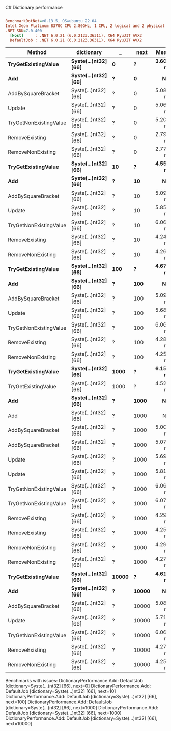 C# Dictionary performance
``` ini

BenchmarkDotNet=v0.13.5, OS=ubuntu 22.04
Intel Xeon Platinum 8370C CPU 2.80GHz, 1 CPU, 2 logical and 2 physical cores
.NET SDK=7.0.400
  [Host]     : .NET 6.0.21 (6.0.2123.36311), X64 RyuJIT AVX2
  DefaultJob : .NET 6.0.21 (6.0.2123.36311), X64 RyuJIT AVX2


```
|                 Method |           dictionary |     _ |  next |     Mean |     Error |    StdDev | Allocated |
|----------------------- |--------------------- |------ |------ |---------:|----------:|----------:|----------:|
|    **TryGetExistingValue** | **Syste(...)nt32] [66]** |     **0** |     **?** | **3.603 ns** | **0.0044 ns** | **0.0041 ns** |         **-** |
|                    **Add** | **Syste(...)nt32] [66]** |     **?** |     **0** |       **NA** |        **NA** |        **NA** |         **-** |
|     AddBySquareBracket | Syste(...)nt32] [66] |     ? |     0 | 5.082 ns | 0.0616 ns | 0.0576 ns |         - |
|                 Update | Syste(...)nt32] [66] |     ? |     0 | 5.063 ns | 0.0439 ns | 0.0410 ns |         - |
| TryGetNonExistingValue | Syste(...)nt32] [66] |     ? |     0 | 5.201 ns | 0.0031 ns | 0.0027 ns |         - |
|         RemoveExisting | Syste(...)nt32] [66] |     ? |     0 | 2.791 ns | 0.0483 ns | 0.0452 ns |         - |
|      RemoveNonExisting | Syste(...)nt32] [66] |     ? |     0 | 2.779 ns | 0.0141 ns | 0.0118 ns |         - |
|    **TryGetExistingValue** | **Syste(...)nt32] [66]** |    **10** |     **?** | **4.551 ns** | **0.1040 ns** | **0.0973 ns** |         **-** |
|                    **Add** | **Syste(...)nt32] [66]** |     **?** |    **10** |       **NA** |        **NA** |        **NA** |         **-** |
|     AddBySquareBracket | Syste(...)nt32] [66] |     ? |    10 | 5.096 ns | 0.0403 ns | 0.0357 ns |         - |
|                 Update | Syste(...)nt32] [66] |     ? |    10 | 5.857 ns | 0.1519 ns | 0.1689 ns |         - |
| TryGetNonExistingValue | Syste(...)nt32] [66] |     ? |    10 | 6.060 ns | 0.0119 ns | 0.0111 ns |         - |
|         RemoveExisting | Syste(...)nt32] [66] |     ? |    10 | 4.240 ns | 0.0400 ns | 0.0374 ns |         - |
|      RemoveNonExisting | Syste(...)nt32] [66] |     ? |    10 | 4.268 ns | 0.0226 ns | 0.0212 ns |         - |
|    **TryGetExistingValue** | **Syste(...)nt32] [66]** |   **100** |     **?** | **4.673 ns** | **0.1108 ns** | **0.1036 ns** |         **-** |
|                    **Add** | **Syste(...)nt32] [66]** |     **?** |   **100** |       **NA** |        **NA** |        **NA** |         **-** |
|     AddBySquareBracket | Syste(...)nt32] [66] |     ? |   100 | 5.098 ns | 0.0223 ns | 0.0209 ns |         - |
|                 Update | Syste(...)nt32] [66] |     ? |   100 | 5.683 ns | 0.0152 ns | 0.0135 ns |         - |
| TryGetNonExistingValue | Syste(...)nt32] [66] |     ? |   100 | 6.062 ns | 0.0086 ns | 0.0080 ns |         - |
|         RemoveExisting | Syste(...)nt32] [66] |     ? |   100 | 4.282 ns | 0.0327 ns | 0.0306 ns |         - |
|      RemoveNonExisting | Syste(...)nt32] [66] |     ? |   100 | 4.255 ns | 0.0217 ns | 0.0192 ns |         - |
|    **TryGetExistingValue** | **Syste(...)nt32] [66]** |  **1000** |     **?** | **6.152 ns** | **0.0014 ns** | **0.0013 ns** |         **-** |
|    TryGetExistingValue | Syste(...)nt32] [66] |  1000 |     ? | 4.523 ns | 0.1062 ns | 0.0994 ns |         - |
|                    **Add** | **Syste(...)nt32] [66]** |     **?** |  **1000** |       **NA** |        **NA** |        **NA** |         **-** |
|                    Add | Syste(...)nt32] [66] |     ? |  1000 |       NA |        NA |        NA |         - |
|     AddBySquareBracket | Syste(...)nt32] [66] |     ? |  1000 | 5.003 ns | 0.0774 ns | 0.0724 ns |         - |
|     AddBySquareBracket | Syste(...)nt32] [66] |     ? |  1000 | 5.077 ns | 0.0502 ns | 0.0445 ns |         - |
|                 Update | Syste(...)nt32] [66] |     ? |  1000 | 5.691 ns | 0.0720 ns | 0.0673 ns |         - |
|                 Update | Syste(...)nt32] [66] |     ? |  1000 | 5.814 ns | 0.0338 ns | 0.0282 ns |         - |
| TryGetNonExistingValue | Syste(...)nt32] [66] |     ? |  1000 | 6.062 ns | 0.0107 ns | 0.0100 ns |         - |
| TryGetNonExistingValue | Syste(...)nt32] [66] |     ? |  1000 | 6.073 ns | 0.0080 ns | 0.0075 ns |         - |
|         RemoveExisting | Syste(...)nt32] [66] |     ? |  1000 | 4.294 ns | 0.0235 ns | 0.0197 ns |         - |
|         RemoveExisting | Syste(...)nt32] [66] |     ? |  1000 | 4.257 ns | 0.0277 ns | 0.0245 ns |         - |
|      RemoveNonExisting | Syste(...)nt32] [66] |     ? |  1000 | 4.293 ns | 0.0228 ns | 0.0202 ns |         - |
|      RemoveNonExisting | Syste(...)nt32] [66] |     ? |  1000 | 4.278 ns | 0.0286 ns | 0.0267 ns |         - |
|    **TryGetExistingValue** | **Syste(...)nt32] [66]** | **10000** |     **?** | **4.615 ns** | **0.1085 ns** | **0.0906 ns** |         **-** |
|                    **Add** | **Syste(...)nt32] [66]** |     **?** | **10000** |       **NA** |        **NA** |        **NA** |         **-** |
|     AddBySquareBracket | Syste(...)nt32] [66] |     ? | 10000 | 5.088 ns | 0.0460 ns | 0.0408 ns |         - |
|                 Update | Syste(...)nt32] [66] |     ? | 10000 | 5.711 ns | 0.0324 ns | 0.0271 ns |         - |
| TryGetNonExistingValue | Syste(...)nt32] [66] |     ? | 10000 | 6.067 ns | 0.0076 ns | 0.0071 ns |         - |
|         RemoveExisting | Syste(...)nt32] [66] |     ? | 10000 | 4.272 ns | 0.0165 ns | 0.0155 ns |         - |
|      RemoveNonExisting | Syste(...)nt32] [66] |     ? | 10000 | 4.259 ns | 0.0326 ns | 0.0305 ns |         - |

Benchmarks with issues:
  DictionaryPerformance.Add: DefaultJob [dictionary=Syste(...)nt32] [66], next=0]
  DictionaryPerformance.Add: DefaultJob [dictionary=Syste(...)nt32] [66], next=10]
  DictionaryPerformance.Add: DefaultJob [dictionary=Syste(...)nt32] [66], next=100]
  DictionaryPerformance.Add: DefaultJob [dictionary=Syste(...)nt32] [66], next=1000]
  DictionaryPerformance.Add: DefaultJob [dictionary=Syste(...)nt32] [66], next=1000]
  DictionaryPerformance.Add: DefaultJob [dictionary=Syste(...)nt32] [66], next=10000]

